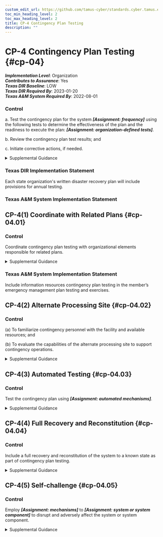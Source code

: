```yaml
---
custom_edit_url: https://github.com/tamus-cyber/standards.cyber.tamus.edu/tree/main/static/content/tamus.edu/TAMUS_profile.xml
toc_min_heading_level: 2
toc_max_heading_level: 2
title: CP-4 Contingency Plan Testing
description: ""
---
```


# CP-4 Contingency Plan Testing {#cp-04}

_**Implementation Level**_: Organization\
_**Contributes to Assurance**_: Yes\
_**Texas DIR Baseline**_: LOW\
_**Texas DIR Required By**_: 2023-01-20\
_**Texas A&M System Required By**_: 2022-08-01

### Control

a. Test the contingency plan for the system _**[Assignment: frequency]**_ using the following tests to determine the effectiveness of the plan and the readiness to execute the plan: _**[Assignment: organization-defined tests]**_.

b. Review the contingency plan test results; and

c. Initiate corrective actions, if needed.

<details>
  <summary>Supplemental Guidance</summary>

a. Test the contingency plan for the system _**[Assignment: frequency]**_ using the following tests to determine the effectiveness of the plan and the readiness to execute the plan: _**[Assignment: organization-defined tests]**_.

b. Review the contingency plan test results; and

c. Initiate corrective actions, if needed.

</details>

### Texas DIR Implementation Statement

Each state organization's written disaster recovery plan will include provisions for annual testing.

### Texas A&M System Implementation Statement

## CP-4(1) Coordinate with Related Plans {#cp-04.01}

### Control

Coordinate contingency plan testing with organizational elements responsible for related plans.

<details>
  <summary>Supplemental Guidance</summary>

Coordinate contingency plan testing with organizational elements responsible for related plans.

</details>

### Texas A&M System Implementation Statement

Include information resources contingency plan testing in the member’s emergency management plan testing and exercises.

## CP-4(2) Alternate Processing Site {#cp-04.02}

### Control

(a) To familiarize contingency personnel with the facility and available resources; and

(b) To evaluate the capabilities of the alternate processing site to support contingency operations.

<details>
  <summary>Supplemental Guidance</summary>

(a) To familiarize contingency personnel with the facility and available resources; and

(b) To evaluate the capabilities of the alternate processing site to support contingency operations.

</details>

## CP-4(3) Automated Testing {#cp-04.03}

### Control

Test the contingency plan using _**[Assignment: automated mechanisms]**_.

<details>
  <summary>Supplemental Guidance</summary>

Test the contingency plan using _**[Assignment: automated mechanisms]**_.

</details>

## CP-4(4) Full Recovery and Reconstitution {#cp-04.04}

### Control

Include a full recovery and reconstitution of the system to a known state as part of contingency plan testing.

<details>
  <summary>Supplemental Guidance</summary>

Include a full recovery and reconstitution of the system to a known state as part of contingency plan testing.

</details>

## CP-4(5) Self-challenge {#cp-04.05}

### Control

Employ _**[Assignment: mechanisms]**_ to _**[Assignment: system or system component]**_ to disrupt and adversely affect the system or system component.

<details>
  <summary>Supplemental Guidance</summary>

Employ _**[Assignment: mechanisms]**_ to _**[Assignment: system or system component]**_ to disrupt and adversely affect the system or system component.

</details>

